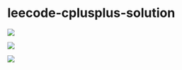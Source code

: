 # leecode-cplusplus-solution
[![](https://img.shields.io/badge/LICENSE-MIT-blue?logo=git&logoColor=orange)](http://gitlab.buaadml.info/zhaozixuan/leecode-cplusplus-solution/-/blob/main/LICENSE)

[![](https://img.shields.io/badge/C%2B%2B-17-blue?logo=cplusplus&logoColor=blue)]()

[![](https://img.shields.io/badge/Leetcode-Zixfy-pink?style=social&logo=leetcode&logoColor=orange)](https://leetcode.cn/u/zixfy/)

